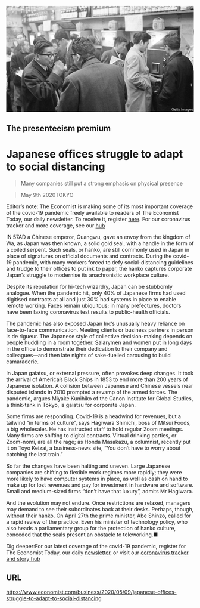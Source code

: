 ![](./images/20200509_WBP002_0.jpg)

## The presenteeism premium

# Japanese offices struggle to adapt to social distancing

> Many companies still put a strong emphasis on physical presence

> May 9th 2020TOKYO

Editor’s note: The Economist is making some of its most important coverage of the covid-19 pandemic freely available to readers of The Economist Today, our daily newsletter. To receive it, register [here](https://www.economist.com//newslettersignup). For our coronavirus tracker and more coverage, see our [hub](https://www.economist.com//coronavirus)

IN 57AD a Chinese emperor, Guangwu, gave an envoy from the kingdom of Wa, as Japan was then known, a solid gold seal, with a handle in the form of a coiled serpent. Such seals, or hanko, are still commonly used in Japan in place of signatures on official documents and contracts. During the covid-19 pandemic, with many workers forced to defy social-distancing guidelines and trudge to their offices to put ink to paper, the hanko captures corporate Japan’s struggle to modernise its anachronistic workplace culture.

Despite its reputation for hi-tech wizardry, Japan can be stubbornly analogue. When the pandemic hit, only 40% of Japanese firms had used digitised contracts at all and just 30% had systems in place to enable remote working. Faxes remain ubiquitous; in many prefectures, doctors have been faxing coronavirus test results to public-health officials.

The pandemic has also exposed Japan Inc’s unusually heavy reliance on face-to-face communication. Meeting clients or business partners in person is de rigueur. The Japanese style of collective decision-making depends on people huddling in a room together. Salarymen and women put in long days in the office to demonstrate their dedication to their company and colleagues—and then late nights of sake-fuelled carousing to build camaraderie.

In Japan gaiatsu, or external pressure, often provokes deep changes. It took the arrival of America’s Black Ships in 1853 to end more than 200 years of Japanese isolation. A collision between Japanese and Chinese vessels near disputed islands in 2010 prompted a revamp of the armed forces. The pandemic, argues Miyake Kunihiko of the Canon Institute for Global Studies, a think-tank in Tokyo, is gaiatsu for corporate Japan.

Some firms are responding. Covid-19 is a headwind for revenues, but a tailwind “in terms of culture”, says Hagiwara Shinichi, boss of Mitsui Foods, a big wholesaler. He has instructed staff to hold regular Zoom meetings. Many firms are shifting to digital contracts. Virtual drinking parties, or Zoom-nomi, are all the rage; as Honda Masakazu, a columnist, recently put it on Toyo Keizai, a business-news site, “You don’t have to worry about catching the last train.”

So far the changes have been halting and uneven. Large Japanese companies are shifting to flexible work regimes more rapidly; they were more likely to have computer systems in place, as well as cash on hand to make up for lost revenues and pay for investment in hardware and software. Small and medium-sized firms “don’t have that luxury”, admits Mr Hagiwara.

And the evolution may not endure. Once restrictions are relaxed, managers may demand to see their subordinates back at their desks. Perhaps, though, without their hanko. On April 27th the prime minister, Abe Shinzo, called for a rapid review of the practice. Even his minister of technology policy, who also heads a parliamentary group for the protection of hanko culture, conceded that the seals present an obstacle to teleworking.■

Dig deeper:For our latest coverage of the covid-19 pandemic, register for The Economist Today, our daily [newsletter](https://www.economist.com//newslettersignup), or visit our [coronavirus tracker and story hub](https://www.economist.com//coronavirus)

## URL

https://www.economist.com/business/2020/05/09/japanese-offices-struggle-to-adapt-to-social-distancing
